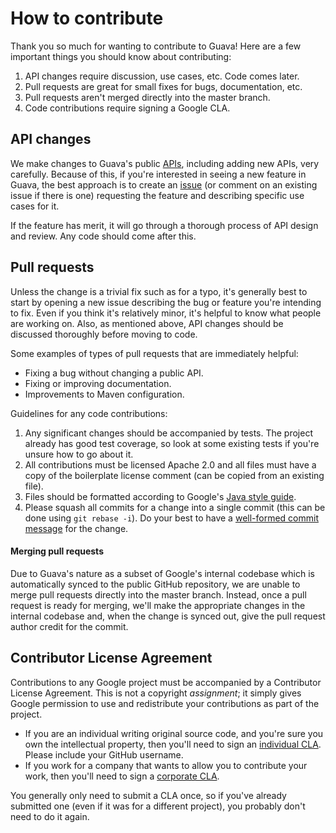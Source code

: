 How to contribute
=================

Thank you so much for wanting to contribute to Guava! Here are a few important
things you should know about contributing:

  1. API changes require discussion, use cases, etc. Code comes later.
  2. Pull requests are great for small fixes for bugs, documentation, etc.
  3. Pull requests aren't merged directly into the master branch.
  3. Code contributions require signing a Google CLA.

API changes
-----------

We make changes to Guava's public [APIs][], including adding new APIs, very
carefully. Because of this, if you're interested in seeing a new feature in
Guava, the best approach is to create an [issue][] (or comment on an existing
issue if there is one) requesting the feature and describing specific use cases
for it.

If the feature has merit, it will go through a thorough process of API design
and review. Any code should come after this.

[APIs]: http://en.wikipedia.org/wiki/Application_programming_interface
[issue]: https://github.com/google/guava/issues

Pull requests
-------------

Unless the change is a trivial fix such as for a typo, it's generally best to
start by opening a new issue describing the bug or feature you're intending to
fix. Even if you think it's relatively minor, it's helpful to know what people
are working on. Also, as mentioned above, API changes should be discussed
thoroughly before moving to code.

Some examples of types of pull requests that are immediately helpful:

  - Fixing a bug without changing a public API.
  - Fixing or improving documentation.
  - Improvements to Maven configuration.

Guidelines for any code contributions:

  1. Any significant changes should be accompanied by tests. The project already
     has good test coverage, so look at some existing tests if you're
     unsure how to go about it.
  2. All contributions must be licensed Apache 2.0 and all files must have a
     copy of the boilerplate license comment (can be copied from an existing
     file).
  3. Files should be formatted according to Google's [Java style guide][].
  4. Please squash all commits for a change into a single commit (this can be
     done using `git rebase -i`). Do your best to have a
     [well-formed commit message][] for the change.

[Java style guide]: https://google.github.io/styleguide/javaguide.html
[well-formed commit message]: http://tbaggery.com/2008/04/19/a-note-about-git-commit-messages.html

#### Merging pull requests ####

Due to Guava's nature as a subset of Google's internal codebase which is
automatically synced to the public GitHub repository, we are unable to merge
pull requests directly into the master branch. Instead, once a pull request is
ready for merging, we'll make the appropriate changes in the internal codebase
and, when the change is synced out, give the pull request author credit for the
commit.

Contributor License Agreement
-----------------------------

Contributions to any Google project must be accompanied by a Contributor
License Agreement. This is not a copyright _assignment_; it simply gives
Google permission to use and redistribute your contributions as part of the
project.

  - If you are an individual writing original source code, and you're sure you
    own the intellectual property, then you'll need to sign an [individual
    CLA][]. Please include your GitHub username.
  - If you work for a company that wants to allow you to contribute your work,
    then you'll need to sign a [corporate CLA][].

You generally only need to submit a CLA once, so if you've already submitted
one (even if it was for a different project), you probably don't need to do it
again.

[individual CLA]: https://cla.developers.google.com/about/google-individual
[corporate CLA]: https://developers.google.com/open-source/cla/corporate
